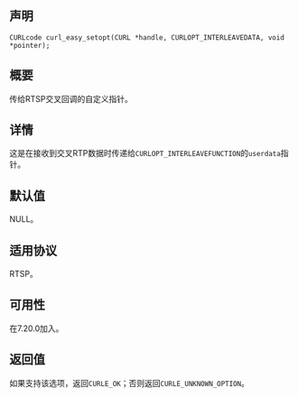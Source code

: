 ## 声明

```
CURLcode curl_easy_setopt(CURL *handle, CURLOPT_INTERLEAVEDATA, void *pointer);
```

## 概要

传给RTSP交叉回调的自定义指针。

## 详情

这是在接收到交叉RTP数据时传递给`CURLOPT_INTERLEAVEFUNCTION`的`userdata`指针。

## 默认值

NULL。

## 适用协议

RTSP。

## 可用性

在7.20.0加入。

## 返回值

如果支持该选项，返回`CURLE_OK`；否则返回`CURLE_UNKNOWN_OPTION`。
